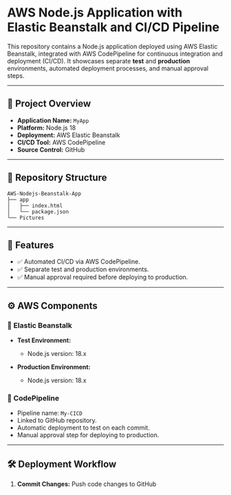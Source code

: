 # AWS Node.js Application with Elastic Beanstalk and CI/CD Pipeline

This repository contains a Node.js application deployed using AWS Elastic Beanstalk, integrated with AWS CodePipeline for continuous integration and deployment (CI/CD). It showcases separate **test** and **production** environments, automated deployment processes, and manual approval steps.

---

## 📌 Project Overview

* **Application Name:** `MyApp`
* **Platform:** Node.js 18
* **Deployment:** AWS Elastic Beanstalk
* **CI/CD Tool:** AWS CodePipeline
* **Source Control:** GitHub

---

## 📁 Repository Structure

```
AWS-Nodejs-Beanstalk-App
├── app
│   ├── index.html
│   └── package.json
└── Pictures
```

---

## 🚀 Features

* ✅ Automated CI/CD via AWS CodePipeline.
* ✅ Separate test and production environments.
* ✅ Manual approval required before deploying to production.

---

## ⚙️ AWS Components

### 🌿 Elastic Beanstalk

* **Test Environment:**

  * Node.js version: 18.x

* **Production Environment:**

  * Node.js version: 18.x

### 🔄 CodePipeline

* Pipeline name: `My-CICD`
* Linked to GitHub repository.
* Automatic deployment to test on each commit.
* Manual approval step for deploying to production.

---

## 🛠 Deployment Workflow

1. **Commit Changes:** Push code changes to GitHub
